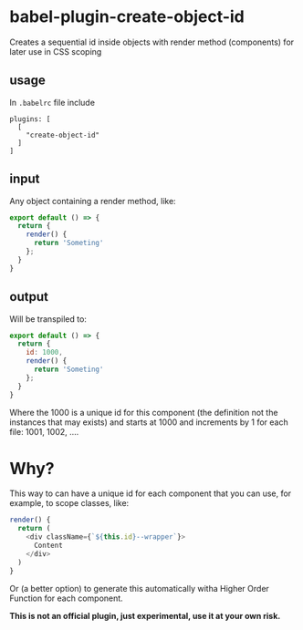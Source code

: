 # babel-plugin-create-object-id

Creates a sequential id inside objects with render method (components) for later use in CSS scoping

## usage

In `.babelrc` file include

```
plugins: [
  [
    "create-object-id"
  ]
]
```

## input

Any object containing a render method, like:

```javascript
export default () => {
  return {
    render() {
      return 'Someting'
    };
  }
}
```

## output

Will be transpiled to:

```javascript
export default () => {
  return {
    id: 1000,
    render() {
      return 'Someting'
    };
  }
}
```

Where the 1000 is a unique id for this component (the definition not the instances that may exists)
and starts at 1000 and increments by 1 for each file: 1001, 1002, ....

# Why?

This way to can have a unique id for each component that you can use, for example, to scope classes, like:

```javascript
render() {
  return (
    <div className={`${this.id}--wrapper`}>
      Content
    </div>
  )
}
```
Or (a better option) to generate this automatically witha Higher Order Function for each component.

**This is not an official plugin, just experimental, use it at your own risk.**


